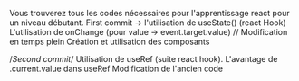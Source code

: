 Vous trouverez tous les codes nécessaires pour l'apprentissage react pour un niveau débutant.
First commit -> l'utilisation de useState() (react Hook)
L'utilisation de onChange (pour value -> event.target.value) // Modification en temps plein
Création et utilisation des composants

/*Second commit*/
Utilisation de useRef (suite react hook).
L'avantage de .current.value dans useRef
Modification de l'ancien code